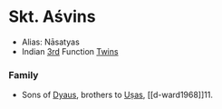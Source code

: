 # Skt. Aśvins
- Alias: Nāsatyas
- Indian [3rd](third-function.md) Function [Twins](pie-divine-twins.md)

### Family
- Sons of [Dyaus](sky-indian.md), brothers to [Uṣas](dawn-indian.md), [[d-ward1968]]11.




